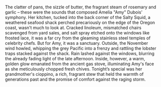 The clatter of pans, the sizzle of butter, the fragrant steam of rosemary and garlic – these were the sounds that composed Amelia "Amy" Dubois' symphony.  Her kitchen, tucked into the back corner of the Salty Squid, a weathered seafood shack perched precariously on the edge of the Oregon coast, wasn't much to look at.  Cracked linoleum, mismatched chairs scavenged from yard sales, and salt spray etched onto the windows like frosted lace, it was a far cry from the gleaming stainless steel temples of celebrity chefs. But for Amy, it was a sanctuary.  Outside, the November wind howled, whipping the grey Pacific into a frenzy and rattling the lobster traps stacked against the shack.  Rain lashed against the windows, blurring the already fading light of the late afternoon.  Inside, however, a warm, golden glow emanated from the ancient gas stove, illuminating Amy's face as she meticulously chopped fresh chives. Tonight’s special was her grandmother's cioppino, a rich, fragrant stew that held the warmth of generations past and the promise of comfort against the raging storm.
